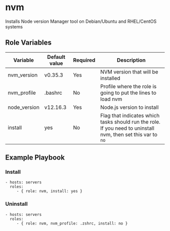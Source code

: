 # nvm

Installs Node version Manager tool on Debian/Ubuntu and RHEL/CentOS systems

## Role Variables

| Variable     | Default value | Required | Description                                                                                                  |
| ------------ | ------------- | -------- | ------------------------------------------------------------------------------------------------------------ |
| nvm_version  | v0.35.3       | Yes      | NVM version that will be installed                                                                           |
| nvm_profile  | .bashrc       | No       | Profile where the role is going to put the lines to load nvm                                                 |
| node_version | v12.16.3      | Yes      | Node.js version to install                                                                                   |
| install      | yes           | No       | Flag that indicates which tasks should run the role. If you need to uninstall nvm, then set this var to `no` |

## Example Playbook

### Install

    - hosts: servers
      roles:
         - { role: nvm, install: yes }

### Uninstall

    - hosts: servers
      roles:
         - { role: nvm, nvm_profile: .zshrc, install: no }
